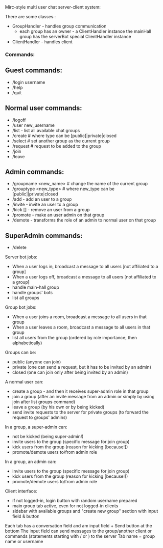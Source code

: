 Mirc-style multi user chat server-client system:

There are some classes :
- GroupHandler - handles group communication
    - each group has an owner - a ClientHandler instance
    the mainHall group has the serverBot special ClientHandler instance
- ClientHandler - handles client

### Commands:
## Guest commands:
- /login username
- /help
- /quit
## Normal user commands:
- /logoff
- /user new_username
- /list - list all available chat groups
- /create <group> <type> # where type can be [public]|private|closed
- /select <group> # set another group as the current group
- /request <group> # request to be added to the group
- /join <group>
- /leave <group>
## Admin commands:
- /groupname <new_name> # change the name of the current group
- /grouptype <new_type> # where new_type can be [public]|private|closed
- /add <group> <user> - add an user to a group
- /invite <group> <user> - invite an user to a group
- /kick <group> <user> [<reason>] - remove an user from a group
- /promote <group> <user> - make an user admin on that group
- /demote <group> <user> - transforms the role of an admin to normal user on that group
## SuperAdmin commands:
- /delete <group>

Server bot jobs:
- When a user logs in, broadcast a message to all users [not affiliated to a group]
- When a user logs off, broadcast a message to all users [not affiliated to a group]
- handle main-hall group
- handle groups' bots
- list all groups

Group bot jobs:
- When a user joins a room, broadcast a message to all users in that group
- When a user leaves a room, broadcast a message to all users in that group
- list all users from the group (ordered by role importance, then alphabetically)

Groups can be:
- public (anyone can join)
- private (one can send a request, but it has to be invited by an admin)
- closed (one can join only after being invited by an admin)

A normal user can:
- create a group - and then it receives super-admin role in that group
- join a group (after an invite message from an admin or simply by using join after list groups command)
- leave a group (by his own or by being kicked)
- send invite requests to the server for private groups (to forward the request to groups' admins)

In a group, a super-admin can:
- not be kicked (being super-admin!)
- invite users to the group (specific message for join group)
- kick users from the group (reason for kicking [because!])
- promote/demote users to/from admin role

In a group, an admin can:
- invite users to the group (specific message for join group)
- kick users from the group (reason for kicking [because!])
- promote/demote users to/from admin role

Client interface:
- if not logged-in, login button with random username prepared
- main group tab active, even for not logged-in clients
- sidebar with available groups and "create new group" section with input field & button



Each tab has a conversation field and am input field + Send button at the bottom
The input field can send messages to the group/another client or commands (statements starting with / or \) to the server
Tab name = group name or username



